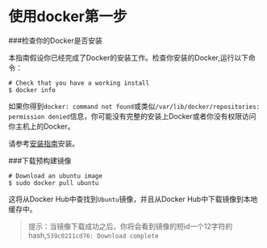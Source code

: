 使用docker第一步
===

###检查你的Docker是否安装

本指南假设你已经完成了Docker的安装工作。检查你安装的Docker,运行以下命令：

	# Check that you have a working install
	$ docker info

如果你得到`docker: command not found`或类似`/var/lib/docker/repositories: permission denied`信息，你可能没有完整的安装上Docker或者你没有权限访问你主机上的Docker。

请参考[安装指南](../install/)安装。

###下载预构建镜像

	# Download an ubuntu image
	$ sudo docker pull ubuntu

这将从Docker Hub中查找到`Ubuntu`镜像，并且从Docker Hub中下载镜像到本地缓存中。

>提示：当镜像下载成功之后，你将会看到镜像的短id一个12字符的hash,`539c0211cd76: Download complete`